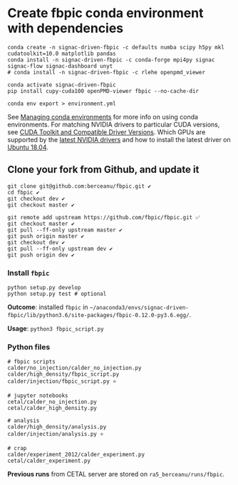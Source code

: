 # Create fbpic conda environment with dependencies

```console
conda create -n signac-driven-fbpic -c defaults numba scipy h5py mkl cudatoolkit=10.0 matplotlib pandas
conda install -n signac-driven-fbpic -c conda-forge mpi4py signac signac-flow signac-dashboard unyt
# conda install -n signac-driven-fbpic -c rlehe openpmd_viewer

conda activate signac-driven-fbpic
pip install cupy-cuda100 openPMD-viewer fbpic --no-cache-dir

conda env export > environment.yml
```

See [Managing conda environments](https://docs.conda.io/projects/conda/en/latest/user-guide/tasks/manage-environments.html) for more info on using conda environments.
For matching NVIDIA drivers to particular CUDA versions, see [CUDA Toolkit and Compatible Driver Versions](https://docs.nvidia.com/cuda/cuda-toolkit-release-notes/index.html#major-components__table-cuda-toolkit-driver-versions).
Which GPUs are supported by the [latest NVIDIA drivers](https://www.nvidia.com/object/unix.html) and how to install the latest driver on [Ubuntu 18.04](https://www.linuxbabe.com/ubuntu/install-nvidia-driver-ubuntu-18-04).

## Clone your fork from Github, and update it

```console
git clone git@github.com:berceanu/fbpic.git ✔️
cd fbpic ️✔
git checkout dev ✔
git checkout master ✔
```

```console
git remote add upstream https://github.com/fbpic/fbpic.git ✅
git checkout master ✔
git pull --ff-only upstream master ✔
git push origin master ✔
git checkout dev ✔
git pull --ff-only upstream dev ✔
git push origin dev ✔
```

### Install `fbpic`

```console
python setup.py develop
python setup.py test # optional
```

**Outcome**: installed `fbpic` in `~/anaconda3/envs/signac-driven-fbpic/lib/python3.6/site-packages/fbpic-0.12.0-py3.6.egg/`.

**Usage**: `python3 fbpic_script.py`

### Python files

```console
# fbpic scripts
calder/no_injection/calder_no_injection.py
calder/high_density/fbpic_script.py
calder/injection/fbpic_script.py ⭐️

# jupyter notebooks
cetal/calder_no_injection.py
cetal/calder_high_density.py

# analysis
calder/high_density/analysis.py
calder/injection/analysis.py ⭐️

# crap
calder/experiment_2012/calder_experiment.py
cetal/calder_experiment.py
```

**Previous runs** from CETAL server are stored on `ra5_berceanu/runs/fbpic`.

